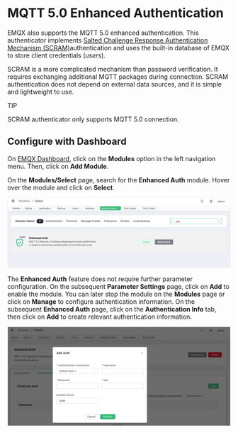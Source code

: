 # MQTT 5.0 Enhanced Authentication

EMQX also supports the MQTT 5.0 enhanced authentication. This authenticator implements [Salted Challenge Response Authentication Mechanism (SCRAM)](https://en.wikipedia.org/wiki/Salted_Challenge_Response_Authentication_Mechanism)authentication and uses the built-in database of EMQX to store client credentials (*users*).

SCRAM is a more complicated mechanism than password verification. It requires exchanging additional MQTT packages during connection. SCRAM authentication does not depend on external data sources, and it is simple and lightweight to use.

TIP

SCRAM authenticator only supports MQTT 5.0 connection.



## Configure with Dashboard

On [EMQX Dashboard](http://127.0.0.1:18083/#/authentication), click on the **Modules** option in the left navigation menu. Then, click on **Add Module**.

On the **Modules/Select** page, search for the **Enhanced Auth** module. Hover over the module and click on **Select**. 

![image-20230516211710078](./assets/MQTT-enhanced-auth.png)

The **Enhanced Auth** feature does not require further parameter configuration. On the subsequent **Parameter Settings** page, click on **Add** to enable the module. You can later stop the module on the **Modules** page or click on **Manage** to configure authentication information. On the subsequent **Enhanced Auth** page, click on the **Authentication Info** tab, then click on **Add** to create relevant authentication information.

<img src="./assets/MQTT-enhanced-auth-create.png" alt="MQTT-enhanced-auth-create" style="zoom:50%;" />


